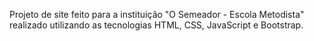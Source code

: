 Projeto de site feito para a instituição "O Semeador - Escola Metodista" realizado utilizando as tecnologias HTML, CSS, JavaScript e Bootstrap.
